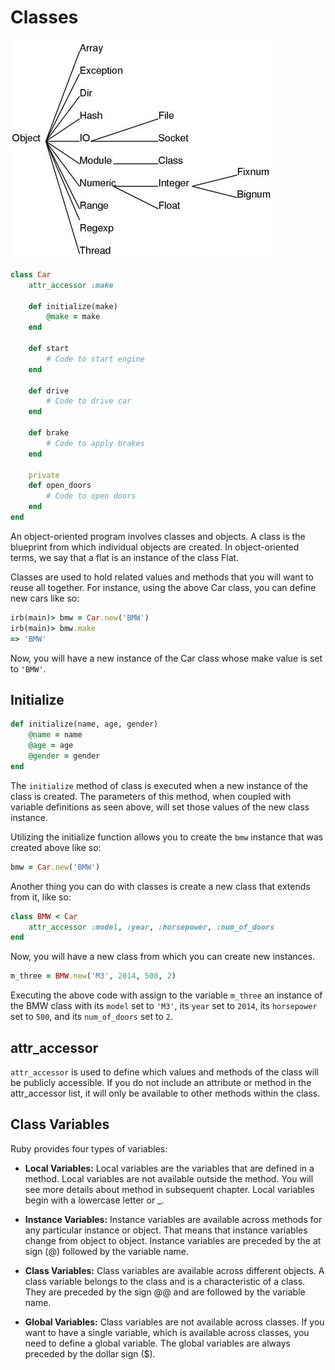 # Classes

![Class Tree](../../assets/images/ruby_class_tree.jpg)

```ruby
class Car
	attr_accessor :make

	def initialize(make)
		@make = make
	end

	def start
		# Code to start engine
	end

	def drive
		# Code to drive car
	end

	def brake
		# Code to apply brakes
	end

	private
	def open_doors
		# Code to open doors
	end
end
```

An object-oriented program involves classes and objects. A class is the 
blueprint from which individual objects are created. In object-oriented terms, 
we say that a flat is an instance of the class Flat.

Classes are used to hold related values and methods that you will want to reuse 
all together. For instance, using the above Car class, you can define new cars 
like so:

```ruby
irb(main)> bmw = Car.new('BMW')
irb(main)> bmw.make
=> 'BMW'
```

Now, you will have a new instance of the Car class whose make value is set to 
`'BMW'`.

## Initialize
```ruby
def initialize(name, age, gender)
	@name = name
	@age = age
	@gender = gender
end
```

The `initialize` method of class is executed when a new instance of the class 
is created. The parameters of this method, when coupled with variable 
definitions as seen above, will set those values of the new class instance.

Utilizing the initialize function allows you to create the ``bmw`` instance 
that was created above like so:

```ruby
bmw = Car.new('BMW')
```

Another thing you can do with classes is create a new class that extends from 
it, like so:

```ruby
class BMW < Car
	attr_accessor :model, :year, :horsepower, :num_of_doors
end
```

Now, you will have a new class from which you can create new instances.

```ruby
m_three = BMW.new('M3', 2014, 500, 2)
```

Executing the above code with assign to the variable ``m_three`` an instance of 
the BMW class with its ``model`` set to ``'M3'``, its ``year`` set to ``2014``, 
its ``horsepower`` set to ``500``, and its ``num_of_doors`` set to ``2``.


## attr_accessor

`attr_accessor` is used to define which values and methods of the class will be 
publicly accessible. If you do not include an attribute or method in the 
attr_accessor list, it will only be available to other methods within the class.

## Class Variables
Ruby provides four types of variables:

* **Local Variables:** Local variables are the variables that are defined in a 
method. Local variables are not available outside the method. You will see more 
details about method in subsequent chapter. Local variables begin with a 
lowercase letter or _.

* **Instance Variables:** Instance variables are available across methods for 
any particular instance or object. That means that instance variables change 
from object to object. Instance variables are preceded by the at sign (@) 
followed by the variable name.

* **Class Variables:** Class variables are available across different objects. 
A class variable belongs to the class and is a characteristic of a class. They 
are preceded by the sign @@ and are followed by the variable name.

* **Global Variables:** Class variables are not available across classes. If 
you want to have a single variable, which is available across classes, you need 
to define a global variable. The global variables are always preceded by the 
dollar sign ($).
